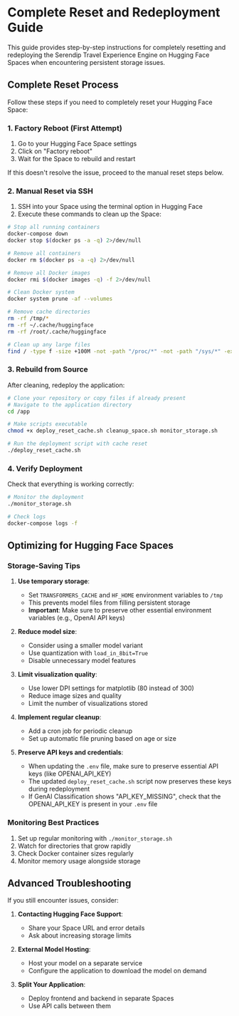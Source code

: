 # Complete Reset and Redeployment Guide

This guide provides step-by-step instructions for completely resetting and redeploying the Serendip Travel Experience Engine on Hugging Face Spaces when encountering persistent storage issues.

## Complete Reset Process

Follow these steps if you need to completely reset your Hugging Face Space:

### 1. Factory Reboot (First Attempt)

1. Go to your Hugging Face Space settings
2. Click on "Factory reboot"
3. Wait for the Space to rebuild and restart

If this doesn't resolve the issue, proceed to the manual reset steps below.

### 2. Manual Reset via SSH

1. SSH into your Space using the terminal option in Hugging Face
2. Execute these commands to clean up the Space:

```bash
# Stop all running containers
docker-compose down
docker stop $(docker ps -a -q) 2>/dev/null

# Remove all containers
docker rm $(docker ps -a -q) 2>/dev/null

# Remove all Docker images
docker rmi $(docker images -q) -f 2>/dev/null

# Clean Docker system
docker system prune -af --volumes

# Remove cache directories
rm -rf /tmp/*
rm -rf ~/.cache/huggingface
rm -rf /root/.cache/huggingface

# Clean up any large files
find / -type f -size +100M -not -path "/proc/*" -not -path "/sys/*" -exec rm -f {} \; 2>/dev/null
```

### 3. Rebuild from Source

After cleaning, redeploy the application:

```bash
# Clone your repository or copy files if already present
# Navigate to the application directory
cd /app

# Make scripts executable
chmod +x deploy_reset_cache.sh cleanup_space.sh monitor_storage.sh

# Run the deployment script with cache reset
./deploy_reset_cache.sh
```

### 4. Verify Deployment

Check that everything is working correctly:

```bash
# Monitor the deployment
./monitor_storage.sh

# Check logs
docker-compose logs -f
```

## Optimizing for Hugging Face Spaces

### Storage-Saving Tips

1. **Use temporary storage**:

   - Set `TRANSFORMERS_CACHE` and `HF_HOME` environment variables to `/tmp`
   - This prevents model files from filling persistent storage
   - **Important**: Make sure to preserve other essential environment variables (e.g., OpenAI API keys)

2. **Reduce model size**:

   - Consider using a smaller model variant
   - Use quantization with `load_in_8bit=True`
   - Disable unnecessary model features

3. **Limit visualization quality**:

   - Use lower DPI settings for matplotlib (80 instead of 300)
   - Reduce image sizes and quality
   - Limit the number of visualizations stored

4. **Implement regular cleanup**:

   - Add a cron job for periodic cleanup
   - Set up automatic file pruning based on age or size

5. **Preserve API keys and credentials**:
   - When updating the `.env` file, make sure to preserve essential API keys (like OPENAI_API_KEY)
   - The updated `deploy_reset_cache.sh` script now preserves these keys during redeployment
   - If GenAI Classification shows "API_KEY_MISSING", check that the OPENAI_API_KEY is present in your `.env` file

### Monitoring Best Practices

1. Set up regular monitoring with `./monitor_storage.sh`
2. Watch for directories that grow rapidly
3. Check Docker container sizes regularly
4. Monitor memory usage alongside storage

## Advanced Troubleshooting

If you still encounter issues, consider:

1. **Contacting Hugging Face Support**:

   - Share your Space URL and error details
   - Ask about increasing storage limits

2. **External Model Hosting**:

   - Host your model on a separate service
   - Configure the application to download the model on demand

3. **Split Your Application**:
   - Deploy frontend and backend in separate Spaces
   - Use API calls between them
